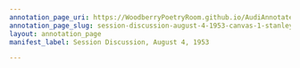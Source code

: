 ```yaml
---
annotation_page_uri: https://WoodberryPoetryRoom.github.io/AudiAnnotate-Workshop/annotations/session-discussion-august-4-1953-canvas-1-stanley-hyman.json
annotation_page_slug: session-discussion-august-4-1953-canvas-1-stanley-hyman
layout: annotation_page
manifest_label: Session Discussion, August 4, 1953

---
```

